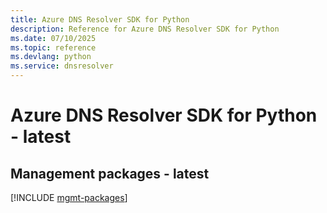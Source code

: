 ```yaml
---
title: Azure DNS Resolver SDK for Python
description: Reference for Azure DNS Resolver SDK for Python
ms.date: 07/10/2025
ms.topic: reference
ms.devlang: python
ms.service: dnsresolver
---
```

# Azure DNS Resolver SDK for Python - latest

## Management packages - latest
[!INCLUDE [mgmt-packages](dns-resolver-mgmt-index.md)]